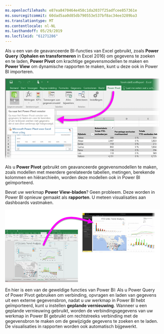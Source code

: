 ```yaml
---
ms.openlocfilehash: e87ea8470464e458c1da2037f25adfcee857361e
ms.sourcegitcommit: 60dad5aa0d85db790553e537bf8ac34ee3289ba3
ms.translationtype: MT
ms.contentlocale: nl-NL
ms.lasthandoff: 05/29/2019
ms.locfileid: "61271286"
---
```

Als u een van de geavanceerde BI-functies van Excel gebruikt, zoals **Power Query** (**Ophalen en transformeren** in Excel 2016) om gegevens te zoeken en te laden, **Power Pivot** om krachtige gegevensmodellen te maken en **Power View** om dynamische rapporten te maken, kunt u deze ook in Power BI importeren.

![](media/5-3-import-powerpivot-powerview/5-3_1.png)

Als u **Power Pivot** gebruikt om geavanceerde gegevensmodellen te maken, zoals modellen met meerdere gerelateerde tabellen, metingen, berekende kolommen en hiërarchieën, worden deze modellen ook in Power BI geïmporteerd.

Bevat uw werkmap **Power View-bladen**? Geen probleem. Deze worden in Power BI opnieuw gemaakt als **rapporten**. U meteen visualisaties aan dashboards vastmaken.

![](media/5-3-import-powerpivot-powerview/5-3_2.png)

En hier is een van de geweldige functies van Power BI: Als u Power Query of Power Pivot gebruiken om verbinding, opvragen en laden van gegevens uit een externe gegevensbron, nadat u uw werkmap in Power BI hebt geïmporteerd, kunt u instellen **geplande vernieuwing**. Wanneer u een geplande vernieuwing gebruikt, worden de verbindingsgegevens van uw werkmap in Power BI gebruikt om rechtstreeks verbinding met de gegevensbron te maken om de gewijzigde gegevens te zoeken en te laden. De visualisaties in rapporten worden ook automatisch bijgewerkt.

